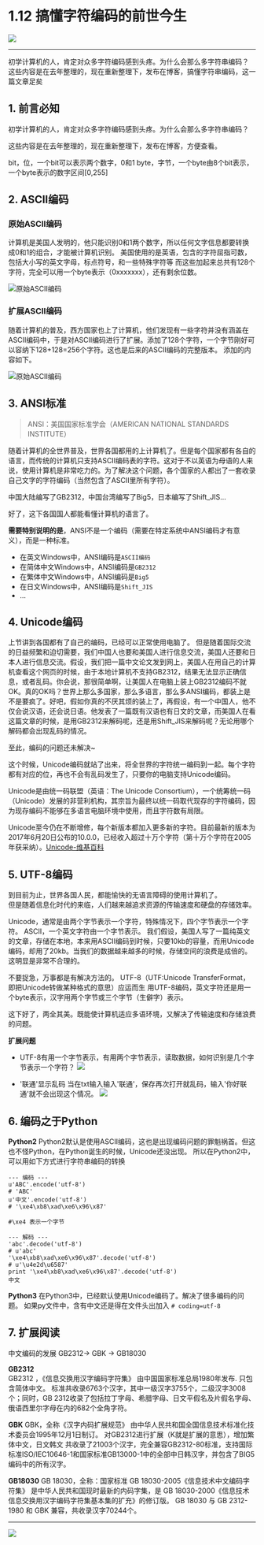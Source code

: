 # 1.12 搞懂字符编码的前世今生

![](http://image.iswbm.com/20200602135014.png)

---

初学计算机的人，肯定对众多字符编码感到头疼。为什么会那么多字符串编码？  这些内容是在去年整理的，现在重新整理下，发布在博客，搞懂字符串编码，这一篇文章足矣

## 1. 前言必知

初学计算机的人，肯定对众多字符编码感到头疼。为什么会那么多字符串编码？

这些内容是在去年整理的，现在重新整理下，发布在博客，方便查看。

bit，位，一个bit可以表示两个数字，0和1
byte，字节，一个byte由8个bit表示，一个byte表示的数字区间[0,255]

## 2. ASCII编码

### 原始ASCII编码

计算机是美国人发明的，他只能识别0和1两个数字，所以任何文字信息都要转换成0和1的组合，才能被计算机识别。
美国使用的是英语，包含的字符屈指可数，包括大小写的英文字母，标点符号，和一些特殊字符等
而这些加起来总共有128个字符，完全可以用一个byte表示（0xxxxxxx），还有剩余位数。

![原始ASCII编码](https://ooo.0o0.ooo/2017/08/02/59815b952b3bf.jpg)

### 扩展ASCII编码
随着计算机的普及，西方国家也上了计算机，他们发现有一些字符并没有涵盖在ASCII编码中，于是对ASCII编码进行了扩展。添加了128个字符，一个字节刚好可以容纳下128+128=256个字符。这也是后来的ASCII编码的完整版本。
添加的内容如下。

![原始ASCII编码](https://ooo.0o0.ooo/2017/08/02/59815bd96dd8a.gif)

## 3. ANSI标准
>ANSI：美国国家标准学会（AMERICAN NATIONAL STANDARDS INSTITUTE）  

随着计算机的全世界普及，世界各国都用的上计算机了。但是每个国家都有各自的语言，而传统的计算机只支持ASCII编码表的字符。这对于不以英语为母语的人来说，使用计算机是非常吃力的。为了解决这个问题，各个国家的人都出了一套收录自己文字的字符编码（当然包含了ASCII里所有字符）。

中国大陆编写了GB2312，中国台湾编写了Big5，日本编写了Shift_JIS...

好了，这下各国国人都能看懂计算机的语言了。

**需要特别说明的是**，ANSI不是一个编码（需要在特定系统中ANSI编码才有意义），而是一种标准。  

* 在英文Windows中，ANSI编码是`ASCII编码`
* 在简体中文Windows中，ANSI编码是`GB2312`
* 在繁体中文Windows中，ANSI编码是`Big5`
* 在日文Windows中，ANSI编码是`Shift_JIS`
* ...

## 4. Unicode编码

上节讲到各国都有了自己的编码，已经可以正常使用电脑了。
但是随着国际交流的日益频繁和迫切需要，我们中国人也要和美国人进行信息交流，美国人还要和日本人进行信息交流。假设，我们把一篇中文论文发到网上，美国人在用自己的计算机查看这个网页的时候，由于本地计算机不支持GB2312，结果无法显示正确信息，或者乱码。你会说，那很简单啊，让美国人在电脑上装上GB2312编码不就OK。真的OK吗？世界上那么多国家，那么多语言，那么多ANSI编码，都装上是不是要疯了。好吧，假如你真的不厌其烦的装上了，再假设，有一个中国人，他不仅会说汉语，还会说日语。他发表了一篇既有汉语也有日文的文章，而美国人在看这篇文章的时候，是用GB2312来解码呢，还是用Shift_JIS来解码呢？无论用哪个解码都会出现乱码的情况。

至此，编码的问题还未解决~

这个时候，Unicode编码就站了出来，将全世界的字符统一编码到一起。每个字符都有对应的位，再也不会有乱码发生了，只要你的电脑支持Unicode编码。

Unicode是由统一码联盟（英语：The Unicode Consortium），一个统筹统一码（Unicode）发展的非营利机构，其宗旨为最终以统一码取代现存的字符编码，因为现存编码不能够在多语言电脑环境中使用，而且字符数有局限。

Unicode至今仍在不断增修，每个新版本都加入更多新的字符。目前最新的版本为2017年6月20日公布的10.0.0，已经收入超过十万个字符（第十万个字符在2005年获采纳）。[Unicode-维基百科](https://zh.wikipedia.org/wiki/Unicode)

## 5. UTF-8编码

到目前为止，世界各国人民，都能愉快的无语言障碍的使用计算机了。  
但是随着信息化时代的来临，人们越来越追求资源的传输速度和硬盘的存储效率。

Unicode，通常是由两个字节表示一个字符，特殊情况下，四个字节表示一个字符。
ASCII，一个英文字符由一个字节表示。
我们假设，美国人写了一篇纯英文的文章，存储在本地，本来用ASCII编码到时候，只要10kb的容量，而用Unicode编码，却用了20kb。当我们的数据越来越多的时候，存储空间的浪费是成倍的。这明显是非常不合理的。

不要捉急，万事都是有解决方法的。
UTF-8（UTF:Unicode TransferFormat，即把Unicode转做某种格式的意思）应运而生
用UTF-8编码，英文字符还是用一个byte表示，汉字用两个字节或三个字节（生僻字）表示。  

这下好了，两全其美。既能使计算机适应多语环境，又解决了传输速度和存储浪费的问题。

**扩展问题**

* UTF-8有用一个字节表示，有用两个字节表示，读取数据，如何识别是几个字节表示一个字符？
  ![](https://i.loli.net/2017/08/02/598168fe2b016.png)

* '联通'显示乱码
  当在txt输入输入'联通'，保存再次打开就乱码，输入'你好联通'就不会出现这个情况。
  ![](https://i.loli.net/2017/08/02/59816d652aeb9.png)

## 6. 编码之于Python

**Python2**
Python2默认是使用ASCII编码，这也是出现编码问题的罪魁祸首。但这也不怪Python，在Python诞生的时候，Unicode还没出现。
所以在Python2中，可以用如下方式进行字符串编码的转换

```
--- 编码 ---
u'ABC'.encode('utf-8')
# 'ABC'
u'中文'.encode('utf-8')
# '\xe4\xb8\xad\xe6\x96\x87'

#\xe4 表示一个字节

--- 解码 ---
'abc'.decode('utf-8')
# u'abc'
'\xe4\xb8\xad\xe6\x96\x87'.decode('utf-8')
# u'\u4e2d\u6587'
print '\xe4\xb8\xad\xe6\x96\x87'.decode('utf-8')
中文
```

**Python3**
在Python3中，已经默认使用Unicode编码了。解决了很多编码的问题。
如果py文件中，含有中文还是得在文件头出加入 `# coding=utf-8`

## 7.  扩展阅读

中文编码的发展
GB2312-> GBK -> GB18030

**GB2312**  
GB2312 ，《信息交换用汉字编码字符集》
由中国国家标准总局1980年发布. 只包含简体中文。 
标准共收录6763个汉字，其中一级汉字3755个，二级汉字3008个；同时，GB 2312收录了包括拉丁字母、希腊字母、日文平假名及片假名字母、俄语西里尔字母在内的682个全角字符。

**GBK**
GBK，全称《汉字内码扩展规范》
由中华人民共和国全国信息技术标准化技术委员会1995年12月1日制订。
对GB2312进行扩展（K就是扩展的意思），增加繁体中文，日文韩文
共收录了21003个汉字，完全兼容GB2312-80标准，支持国际标准ISO/IEC10646-1和国家标准GB13000-1中的全部中日韩汉字，并包含了BIG5编码中的所有汉字。

**GB18030**
GB 18030，全称：国家标准 GB 18030-2005《信息技术中文编码字符集》
是中华人民共和国现时最新的内码字集，是 GB 18030-2000《信息技术信息交换用汉字编码字符集基本集的扩充》的修订版。
GB 18030 与 GB 2312-1980 和 GBK 兼容，共收录汉字70244个。

---

![](http://image.iswbm.com/20200607174235.png)
